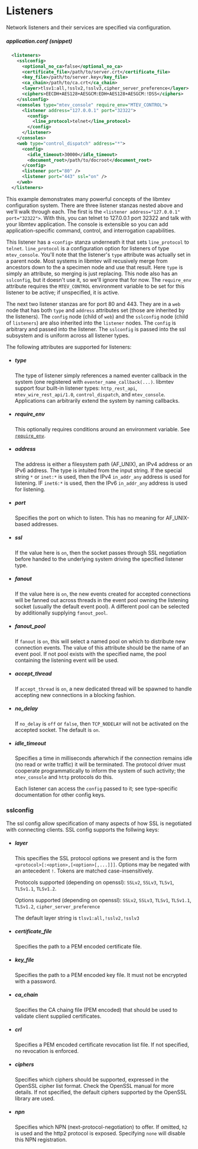 # Listeners

Network listeners and their services are specified via configuration.

##### application.conf (snippet)

```xml
  <listeners>
    <sslconfig>
      <optional_no_ca>false</optional_no_ca>
      <certificate_file>/path/to/server.crt</certificate_file>
      <key_file>/path/to/server.key</key_file>
      <ca_chain>/path/to/ca.crt</ca_chain>
      <layer>tlsv1:all,!sslv2,!sslv3,cipher_server_preference</layer>
      <ciphers>EECDH+AES128+AESGCM:EDH+AES128+AESGCM:!DSS</ciphers>
    </sslconfig>
    <consoles type="mtev_console" require_env="MTEV_CONTROL">
      <listener address="127.0.0.1" port="32322">
        <config>
          <line_protocol>telnet</line_protocol>
        </config>
      </listener>
    </consoles>
    <web type="control_dispatch" address="*">
      <config>
        <idle_timeout>30000</idle_timeout>
        <document_root>/path/to/docroot</document_root>
      </config>
      <listener port="80" />
      <listener port="443" ssl="on" />
    </web>
  </listeners>
```

This example demonstrates many powerful concepts of the libmtev configuration system.
There are three listener stanzas nested above and we'll walk through each.  The first
is the `<listener address="127.0.0.1" port="32322">`.  With this, you can telnet to
127.0.0.1 port 32322 and talk with your libmtev application.  The console is extensible
so you can add application-specific command, control, and interrogation capabilities.

This listener has a `<config>` stanza underneath it that sets `line_protocol` to `telnet`.
`line_protocol` is a configuration option for listeners of type `mtev_console`.  You'll
note that the listener's `type` attribute was actually set in a parent node.  Most
systems in libmtev will recusively merge from ancestors down to the a specimen node
and use that result.  Here `type` is simply an attribute, so merging is just replacing.
This node also has an `sslconfig`, but it doesn't use it, so we'll ignore that for now.
The `require_env` attribute requires the `MTEV_CONTROL` environment variable to be set
for this listener to be active; if unspecified, it is active.

The next two listener stanzas are for port 80 and 443.  They are in a `web` node that has
both `type` and `address` attributes set (those are inherited by the listeners).  The
`config` node (child of `web`) and the `sslconfig` node (child of `listeners`) are also
inherited into the `listener` nodes.  The `config` is arbitrary and passed into the listener.
The `sslconfig` is passed into the ssl subsystem and is uniform across all listener types.

The following attributes are supported for listeners:

 * ##### type

   The type of listener simply references a named eventer callback in the system (one
   registered with `eventer_name_callback(...)`.  libmtev support four built-in listener
   types: `http_rest_api`, `mtev_wire_rest_api/1.0`, `control_dispatch`, and `mtev_console`.
   Applications can arbitrarily extend the system by naming callbacks.

 * ##### require_env

   This optionally requires conditions around an environment variable. See 
   [`require_env`](README.md#requireenv).

 * ##### address

   The address is either a filesystem path (AF_UNIX), an IPv4 address or an IPv6 address.
   The type is intuited from the input string.  If the special string `*` or `inet:*` is used,
   then the IPv4 `in_addr_any` address is used for listening. IF `inet6:*` is used, then the
   IPv6 `in_addr_any` address is used for listening.

 * ##### port

   Specifies the port on which to listen.  This has no meaning for AF_UNIX-based addresses.

 * ##### ssl

   If the value here is `on`, then the socket passes through SSL negotiation before handed
   to the underlying system driving the specified listener type.

 * ##### fanout

   If the value here is `on`, the new events created for accepted connections will be fanned
   out across threads in the event pool owning the listening socket (usually the default
   event pool).  A different pool can be selected by additionally supplying `fanout_pool`.

 * ##### fanout_pool

   If `fanout` is `on`, this will select a named pool on which to distribute new connection
   events.  The value of this attribute should be the name of an event pool.  If not pool
   exists with the specified name, the pool containing the listening event will be used.

 * ##### accept_thread

   If `accept_thread` is `on`, a new dedicated thread will be spawned to handle accepting
   new connections in a blocking fashion.

 * ##### no_delay

   If `no_delay` is `off` or `false`, then `TCP_NODELAY` will not be activated
   on the accepted socket. The default is `on`.

 * ##### idle_timeout

   Specifies a time in milliseconds afterwhich if the connection remains idle (no read or write traffic) it will be terminated.
   The protocol driver must cooperate programmatically to inform the system of such activity; the `mtev_console` and `http` protocols do this.


   Each listener can access the `config` passed to it; see type-specific documentation for other config keys.

### sslconfig

The ssl config allow specification of many aspects of how SSL is negotiated with
connecting clients.  SSL config supports the follwing keys:

 * ##### layer

   This specifies the SSL protocol options we present and is the form `<protocol>[:<option>,[<option>[,...]]]`.
   Options may be negated with an antecedent `!`.  Tokens are matched case-insensitively.

   Protocols supported (depending on openssl): `SSLv2`, `SSLv3`, `TLSv1`, `TLSv1.1`, `TLSv1.2`. 

   Options supported (depending on openssl): `SSLv2`, `SSLv3`, `TLSv1`, `TLSv1.1`, `TLSv1.2`, `cipher_server_preference`

   The default layer string is `tlsv1:all,!sslv2,!sslv3`

 * ##### certificate_file

   Specifies the path to a PEM encoded certificate file.

 * ##### key_file

   Specifies the path to a PEM encoded key file.  It must not be encrypted with a password.

 * ##### ca_chain

   Specifies the CA chaing file (PEM encoded) that should be used to validate client supplied certificates.

 * ##### crl

   Specifies a PEM encoded certificate revocation list file.  If not specified, no revocation is enforced.

 * ##### ciphers

   Specifies which ciphers should be supported, expressed in the OpenSSL cipher
   list format.  Check the OpenSSL manual for more details.  If not specified, the
   default ciphers supported by the OpenSSL library are used.

 * ##### npn

   Specifies which NPN (next-protocol-negotiation) to offer.  If omitted, `h2` is used and the http2
   protocol is exposed.  Specifying `none` will disable this NPN registration.

